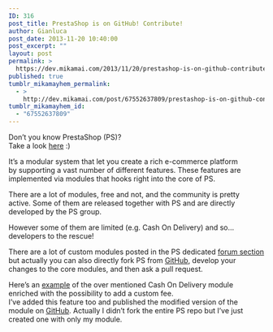 ```yaml
---
ID: 316
post_title: PrestaShop is on GitHub! Contribute!
author: Gianluca
post_date: 2013-11-20 10:40:00
post_excerpt: ""
layout: post
permalink: >
  https://dev.mikamai.com/2013/11/20/prestashop-is-on-github-contribute/
published: true
tumblr_mikamayhem_permalink:
  - >
    http://dev.mikamai.com/post/67552637809/prestashop-is-on-github-contribute
tumblr_mikamayhem_id:
  - "67552637809"
---
```

<p>Don&rsquo;t you know PrestaShop (PS)?<br />Take a look <a href="http://www.prestashop.com/en/about-us">here</a> :)</p>
<p>It&rsquo;s a modular system that let you create a rich e-commerce platform by supporting a vast number of different features. These features are implemented via modules that hooks right into the core of PS.</p>
<p>There are a lot of modules, free and not, and the community is pretty active. Some of them are released together with PS and are directly developed by the PS group.</p>
<p>However some of them are limited (e.g. Cash On Delivery) and so&hellip;developers to the rescue!</p>
<p>There are a lot of custom modules posted in the PS dedicated <a href="http://www.prestashop.com/forums/forum/144-free-modules/">forum section</a> but actually you can also directly fork PS from <a href="https://github.com/PrestaShop/PrestaShop">GitHub</a>, develop your changes to the core modules, and then ask a pull request.</p>
<p>Here&rsquo;s an <a href="http://www.prestashop.com/forums/topic/211738-modulo-contrassegno-con-maggiorazione-cod-15/">example</a> of the over mentioned Cash On Delivery module enriched with the possibility to add a custom fee.<br />I&rsquo;ve added this feature too and published the modified version of the module on <a href="https://github.com/fusillicode/cashondelivery">GitHub</a>. Actually I didn&rsquo;t fork the entire PS repo but I&rsquo;ve just created one with only my module.</p>